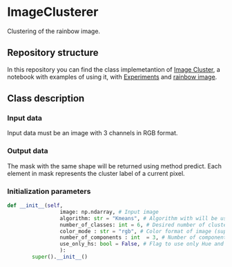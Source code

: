 # ImageClusterer
Clustering of the rainbow image.

## Repository structure
In this repository you can find the class implemetantion of [Image Cluster](https://github.com/KseverNikita/ImageClusterer/blob/main/ImageCluster.py), a notebook with examples of using it, with [Experiments](https://github.com/KseverNikita/ImageClusterer/blob/main/ImageClusterer.ipynb) and [rainbow image](https://github.com/KseverNikita/ImageClusterer/blob/main/rainbow.png).


## Class description 

### Input data
Input data must be an image with 3 channels in RGB format. 

### Output data
The mask with the same shape will be returned using method predict. Each element in mask represents the cluster label of a current pixel.

### Initialization parameters
```python
def __init__(self, 
                 image: np.ndarray, # Input image 
                 algorithm: str = "Kmeans", # Algorithm with will be used to make clustering (supported -  ["Kmeans"])
                 number_of_classes: int = 6, # Desired number of clusters
                 color_mode : str = "rgb", # Color format of image (supported - ["hsv", "rgb"])
                 number_of_components : int  = 3, # Number of components in PCA algorithm (supported - [1, 2, 3])
                 use_only_hs: bool = False, # Flag to use only Hue and Saturation components in HSV format of image
                 ):
        super().__init__()
```
